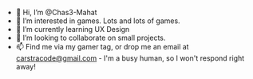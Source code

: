 - 👋 Hi, I’m @Chas3-Mahat
- 👀 I’m interested in games. Lots and lots of games.
- 🌱 I’m currently learning UX Design
- 💞️ I’m looking to collaborate on small projects.
- 📫 Find me via my gamer tag, or drop me an email at carstracode@gmail.com - I'm a busy human, so I won't respond right away!

<!---
Chas3-Mahat/Chas3-Mahat is a ✨ special ✨ repository because its `README.md` (this file) appears on your GitHub profile.
You can click the Preview link to take a look at your changes.
--->

